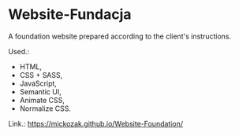 # Website-Fundacja

A foundation website prepared according to the client's instructions.

Used.:

- HTML,
- CSS + SASS,
- JavaScript,
- Semantic UI,
- Animate CSS,
- Normalize CSS.

Link.: https://mickozak.github.io/Website-Foundation/
